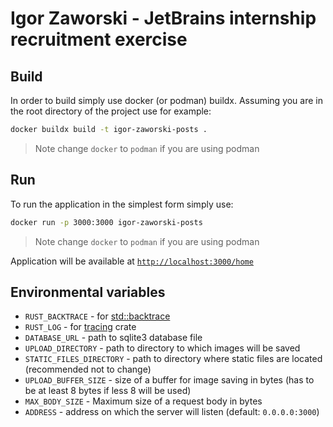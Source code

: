 # Igor Zaworski - JetBrains internship recruitment exercise

## Build
In order to build simply use docker (or podman) buildx. Assuming you are in the root directory of the project use for example:
```bash
docker buildx build -t igor-zaworski-posts .
```

> Note change `docker` to `podman` if you are using podman

## Run
To run the application in the simplest form simply use:
```bash
docker run -p 3000:3000 igor-zaworski-posts
```

> Note change `docker` to `podman` if you are using podman

Application will be available at [`http://localhost:3000/home`](http://localhost:3000/home)

## Environmental variables
 - `RUST_BACKTRACE` - for [std::backtrace](https://doc.rust-lang.org/std/backtrace/index.html)
 - `RUST_LOG` - for [tracing](https://docs.rs/tracing/latest/tracing/) crate
 - `DATABASE_URL` - path to sqlite3 database file
 - `UPLOAD_DIRECTORY` - path to directory to which images will be saved
 - `STATIC_FILES_DIRECTORY` - path to directory where static files are located (recommended not to change)
 - `UPLOAD_BUFFER_SIZE` - size of a buffer for image saving in bytes (has to be at least 8 bytes if less 8 will be used)
 - `MAX_BODY_SIZE` - Maximum size of a request body in bytes
 - `ADDRESS` - address on which the server will listen (default: `0.0.0.0:3000`)
